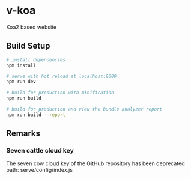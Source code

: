 # v-koa
Koa2 based website

## Build Setup

``` bash
# install dependencies
npm install

# serve with hot reload at localhost:8080
npm run dev

# build for production with minification
npm run build

# build for production and view the bundle analyzer report
npm run build --report
```

## Remarks

### Seven cattle cloud key
The seven cow cloud key of the GitHub repository has been deprecated
path: serve/config/index.js
